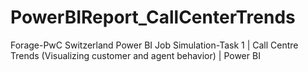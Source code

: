 # PowerBIReport_CallCenterTrends
 Forage-PwC Switzerland Power BI Job Simulation-Task 1  | Call Centre Trends (Visualizing customer and agent behavior) | Power BI 
